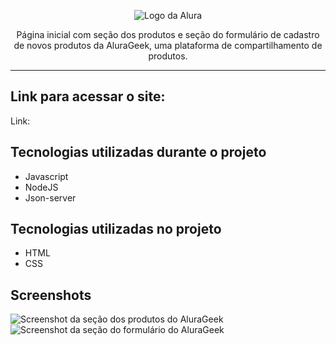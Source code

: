 <p align="center"> <img src="https://github.com/MonicaHillman/aluraplay-requisicoes/blob/main/img/logo.png" alt="Logo da Alura"> </p>
<p align="center">Página inicial com seção dos produtos e seção do formulário de cadastro de novos produtos da AluraGeek, uma plataforma de compartilhamento de produtos.</p>

<hr>

## Link para acessar o site:
<p>Link:</p>

## Tecnologias utilizadas durante o projeto
* Javascript
* NodeJS
* Json-server

## Tecnologias utilizadas no projeto
* HTML
* CSS

## Screenshots
![Screenshot da seção dos produtos do AluraGeek](<img src="./img/secao_produtos.png">)
![Screenshot da seção do formulário do AluraGeek](<img src="./img/secao_input.png">)
